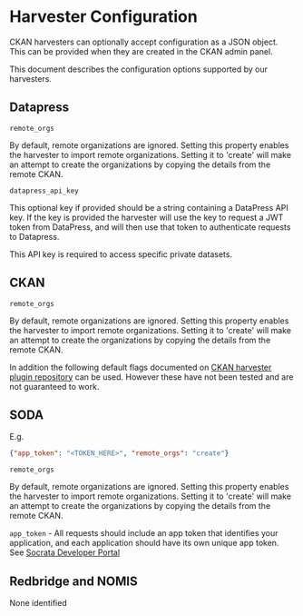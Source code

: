 # Harvester Configuration

CKAN harvesters can optionally accept configuration as a JSON object.
This can be provided when they are created in the CKAN admin panel.

This document describes the configuration options supported by our
harvesters.

## Datapress

`remote_orgs`

By default, remote organizations are ignored. Setting this property
enables the harvester to import remote organizations. Setting it to
'create' will make an attempt to create the organizations by copying
the details from the remote CKAN.

`datapress_api_key`

This optional key if provided should be a string containing a
DataPress API key. If the key is provided the harvester will use the
key to request a JWT token from DataPress, and will then use that
token to authenticate requests to Datapress.

This API key is required to access specific private datasets.

## CKAN

`remote_orgs`

By default, remote organizations are ignored. Setting this property
enables the harvester to import remote organizations. Setting it to
'create' will make an attempt to create the organizations by copying
the details from the remote CKAN.


In addition the following default flags documented on [CKAN harvester plugin repository](https://github.com/ckan/ckanext-harvest?tab=readme-ov-file#the-ckan-harvester) can be used. However these have not been tested and are not guaranteed
to work.


## SODA

E.g.

```json
{"app_token": "<TOKEN_HERE>", "remote_orgs": "create"}
```


`remote_orgs`

By default, remote organizations are ignored. Setting this property
enables the harvester to import remote organizations. Setting it to
'create' will make an attempt to create the organizations by copying
the details from the remote CKAN.

`app_token` - All requests should include an app token that identifies
your application, and each application should have its own unique app
token. See [Socrata Developer Portal](https://dev.socrata.com/foundry/opendata.camden.gov.uk/uqwb-mdhe/embed)

## Redbridge and NOMIS

None identified
